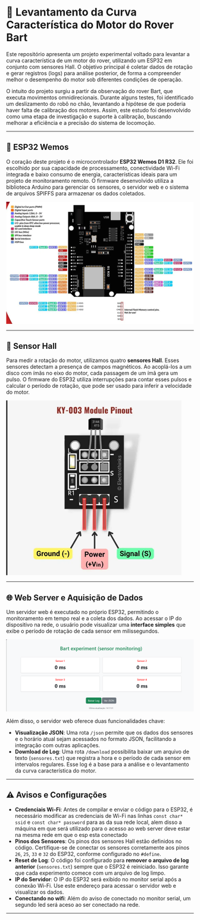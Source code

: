 # 🚀 Levantamento da Curva Característica do Motor do Rover Bart

Este repositório apresenta um projeto experimental voltado para levantar a curva característica de um motor do rover, utilizando um ESP32 em conjunto com sensores Hall. O objetivo principal é coletar dados de rotação e gerar registros (logs) para análise posterior, de forma a compreender melhor o desempenho do motor sob diferentes condições de operação.

O intuito do projeto surgiu a partir da observação do rover Bart, que executa movimentos omnidirecionais. Durante alguns testes, foi identificado um deslizamento do robô no chão, levantando a hipótese de que poderia haver falta de calibração dos motores. Assim, este estudo foi desenvolvido como uma etapa de investigação e suporte à calibração, buscando melhorar a eficiência e a precisão do sistema de locomoção.

---

## 🧠 ESP32 Wemos

O coração deste projeto é o microcontrolador **ESP32 Wemos D1 R32**. Ele foi escolhido por sua capacidade de processamento, conectividade Wi-Fi integrada e baixo consumo de energia, características ideais para um projeto de monitoramento remoto. O firmware desenvolvido utiliza a biblioteca Arduino para gerenciar os sensores, o servidor web e o sistema de arquivos SPIFFS para armazenar os dados coletados.

![ESP32 Wemos D1 R32](imagens/esp32.png)

---

## 🧲 Sensor Hall

Para medir a rotação do motor, utilizamos quatro **sensores Hall**. Esses sensores detectam a presença de campos magnéticos. Ao acoplá-los a um disco com ímãs no eixo do motor, cada passagem de um ímã gera um pulso. O firmware do ESP32 utiliza interrupções para contar esses pulsos e calcular o período de rotação, que pode ser usado para inferir a velocidade do motor.

![Sensores Hall](imagens/sensor.png)

---

## 🌐 Web Server e Aquisição de Dados

Um servidor web é executado no próprio ESP32, permitindo o monitoramento em tempo real e a coleta dos dados. Ao acessar o IP do dispositivo na rede, o usuário pode visualizar uma **interface simples** que exibe o período de rotação de cada sensor em milissegundos.

![Interface do Web Server](imagens/webserver.png)

Além disso, o servidor web oferece duas funcionalidades chave:

* **Visualização JSON**: Uma rota `/json` permite que os dados dos sensores e o horário atual sejam acessados no formato JSON, facilitando a integração com outras aplicações.
* **Download de Log**: Uma rota `/download` possibilita baixar um arquivo de texto (`sensores.txt`) que registra a hora e o período de cada sensor em intervalos regulares. Esse log é a base para a análise e o levantamento da curva característica do motor.

---

## ⚠️ Avisos e Configurações

* **Credenciais Wi-Fi**: Antes de compilar e enviar o código para o ESP32, é necessário modificar as credenciais de Wi-Fi nas linhas `const char* ssid` e `const char* password` para as da sua rede local, alem disso a máquina em que será utilizado para o acesso ao web server deve estar na mesma rede em que o esp esta conectado 
* **Pinos dos Sensores**: Os pinos dos sensores Hall estão definidos no código. Certifique-se de conectar os sensores corretamente aos pinos `26`, `25`, `33` e `32` do ESP32, conforme configurado no `#define`.
* **Reset de Log**: O código foi configurado para **remover o arquivo de log anterior** (`sensores.txt`) sempre que o ESP32 é reiniciado. Isso garante que cada experimento comece com um arquivo de log limpo.
* **IP do Servidor**: O IP do ESP32 será exibido no monitor serial após a conexão Wi-Fi. Use este endereço para acessar o servidor web e visualizar os dados.
* **Conectando no wifi**: Além do aviso de conectado no monitor serial, um segundo led será aceso ao ser conectado na rede.

---
